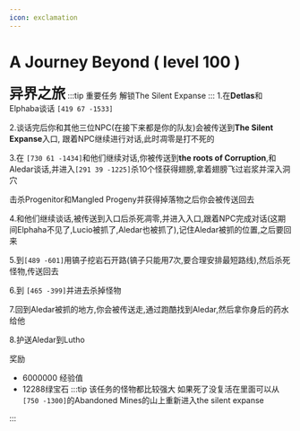 ```yaml
---
icon: exclamation
---
```


# A Journey Beyond ( level 100 )
<span style="font-size: 25px;">**异界之旅**</span>
:::tip 重要任务
解锁The Silent Expanse
:::
1.在**Detlas**和Elphaba谈话 `[419 67 -1533]`

2.谈话完后你和其他三位NPC(在接下来都是你的队友)会被传送到**The Silent Expanse**入口, 跟着NPC继续进行对话,此时凋零是打不死的

3.在 `[730 61 -1434]`和他们继续对话,你被传送到**the roots of Corruption**,和Aledar谈话,并进入`[291 39 -1225]`杀10个怪获得翅膀,拿着翅膀飞过岩浆并深入洞穴

击杀Progenitor和Mangled Progeny并获得掉落物之后你会被传送回去

4.和他们继续谈话,被传送到入口后杀死凋零,并进入入口,跟着NPC完成对话(这期间Elphaha不见了,Lucio被抓了,Aledar也被抓了),记住Aledar被抓的位置,之后要回来

5.到`[489 -601]`用镐子挖岩石开路(镐子只能用7次,要合理安排最短路线),然后杀死怪物,传送回去

6.到 `[465 -399]`并进去杀掉怪物

7.回到Aledar被抓的地方,你会被传送走,通过跑酷找到Aledar,然后拿你身后的药水给他

8.护送Aledar到Lutho

奖励
+ 6000000 经验值
+ 12288绿宝石
:::tip
该任务的怪物都比较强大 如果死了没复活在里面可以从`[750 -1300]`的Abandoned Mines的山上重新进入the silent expanse

:::